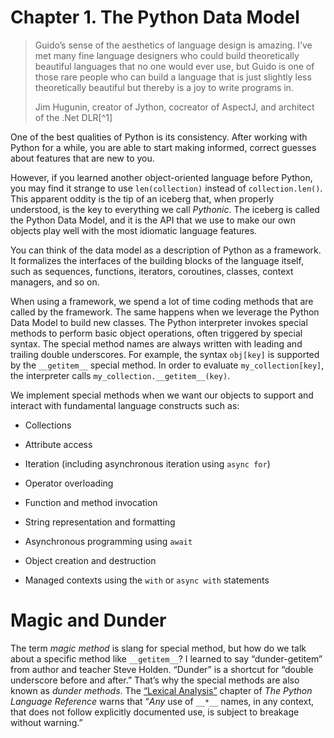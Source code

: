 # Chapter 1. The Python Data Model

> Guido’s sense of the aesthetics of language design is amazing. I’ve met many fine language designers who could build theoretically beautiful languages that no one would ever use, but Guido is one of those rare people who can build a language that is just slightly less theoretically beautiful but thereby is a joy to write programs in.
> 
> Jim Hugunin, creator of Jython, cocreator of AspectJ, and architect of the .Net DLR[^1]

One of the best qualities of Python is its consistency. After working with Python for a while, you are able to start making informed, correct guesses about features that are new to you.

However, if you learned another object-oriented language before Python, you may find it strange to use `len(collection)` instead of `collection.len()`. This apparent oddity is the tip of an iceberg that, when properly understood, is the key to everything we call _Pythonic_. The iceberg is called the Python Data Model, and it is the API that we use to make our own objects play well with the most idiomatic language features.

You can think of the data model as a description of Python as a framework. It formalizes the interfaces of the building blocks of the language itself, such as sequences, functions, iterators, coroutines, classes, context managers, and so on.

When using a framework, we spend a lot of time coding methods that are called by the framework. The same happens when we leverage the Python Data Model to build new classes. The Python interpreter invokes special methods to perform basic object operations, often triggered by special syntax. The special method names are always written with leading and trailing double underscores. For example, the syntax `obj[key]` is supported by the `__getitem__` special method. In order to evaluate `my_collection[key]`, the interpreter calls `my_collection.__getitem__(key)`.

We implement special methods when we want our objects to support and interact with fundamental language constructs such as:

- Collections
    
- Attribute access
    
- Iteration (including asynchronous iteration using `async for`)
    
- Operator overloading
    
- Function and method invocation
    
- String representation and formatting
    
- Asynchronous programming using `await`
    
- Object creation and destruction
    
- Managed contexts using the `with` or `async with` statements
    

# Magic and Dunder

The term _magic method_ is slang for special method, but how do we talk about a specific method like `__getitem__`? I learned to say “dunder-getitem” from author and teacher Steve Holden. “Dunder” is a shortcut for “double underscore before and after.” That’s why the special methods are also known as _dunder methods_. The [“Lexical Analysis”](https://fpy.li/1-3) chapter of _The Python Language Reference_ warns that “_Any_ use of `__*__` names, in any context, that does not follow explicitly documented use, is subject to breakage without warning.”